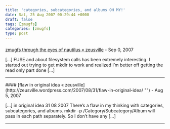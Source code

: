 ```yaml
---
title: 'categories, subcategories, and albums OH MY!'
date: Sat, 25 Aug 2007 00:29:44 +0000
draft: false
tags: [zmugfs]
categories: [zmugfs]
type: post
---
```



#### 
[zmugfs through the eyes of nautilus &laquo; zeusville](http://zeusville.wordpress.com/2007/09/09/zmugfs-through-the-eyes-of-nautilus/ "") - <time datetime="2007-09-09 20:28:25">Sep 0, 2007</time>

\[...\] FUSE and about filesystem calls has been extremely interesting. I started out trying to get mkdir to work and realized I’m better off getting the read only part done \[...\]
<hr />
#### 
[flaw in original idea &laquo; zeusville](http://zeusville.wordpress.com/2007/08/31/flaw-in-original-idea/ "") - <time datetime="2007-08-31 00:17:58">Aug 5, 2007</time>

\[...\] in original idea 31 08 2007 There’s a flaw in my thinking with categories, subcategories, and albums. mkdir -p /Category/Subcategory/Album will pass in each path separately. So I don’t have any \[...\]
<hr />
